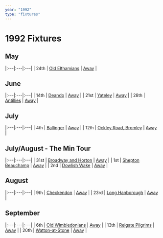 ```yaml
---
year: "1992"
type: "fixtures"
---
```


# 1992 Fixtures

## May

|:---|:---|:---|
| 24th | [Old Elthamians](1992-old-elthamians) | [Away]() |

## June

|:---|:---|:---|
| 14th | [Deando](1992-deando) | [Away]() |
| 21st | [Yateley](1992-yateley) | [Away]() |
| 28th | [Antillies](1992-antillies) | [Away]() |

## July

|:---|:---|:---|
| 4th | [Ballinger](1992-ballinger) | [Away]() |
| 12th | [Ockley Road, Bromley](1992-ockley-road-bromley) | [Away]() |

## July/August - The Min Tour

|:---|:---|:---|
| 31st | [Broadway and Horton](1992-broadway-and-horton) | [Away](https://goo.gl/maps/orv3RETHUX95dBWv7) |
| 1st | [Shepton Beauchamp](1992-shepton-beauchamp) | [Away](https://goo.gl/maps/U9dz6eSd2xoKyCbLA) |
| 2nd | [Dowlish Wake](1992-dowlish-wake) | [Away](https://goo.gl/maps/b8LCqQEPKGkiWa7f6) |

## August

|:---|:---|:---|
| 9th | [Checkendon](1992-checkendon) | [Away]() |
| 23rd | [Long Hanborough](1992-long-hanborough) | [Away](https://goo.gl/maps/6LxZBbPRzeLCtiJR7) |

## September

|:---|:---|:---|
| 6th | [Old Wimbledonians](1992-old-wimbledonians) | [Away]() |
| 13th | [Reigate Pilgrims](1992-reigate-pilgrims) | [Away]() |
| 20th | [Watton-at-Stone](1992-watton-at-stone) | [Away]() |